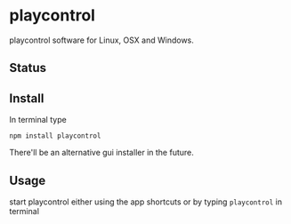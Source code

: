 # playcontrol
playcontrol software for Linux, OSX and Windows.

## Status

## Install
In terminal type
```shell
npm install playcontrol
```
There'll be an alternative gui installer in the future.

## Usage
start playcontrol either using the app shortcuts or by typing `playcontrol` in terminal
